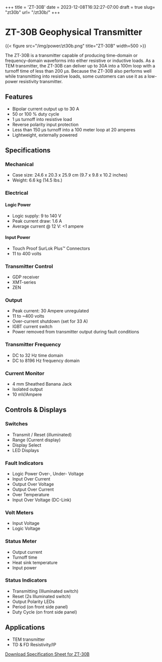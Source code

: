 +++
title = 'ZT-30B'
date = 2023-12-08T16:32:27-07:00
draft = true
slug= "zt30b"
url= "/zt30b/"
+++

# ZT-30B Geophysical Transmitter

{{< figure src="/img/power/zt30b.png" title="ZT-30B" width=500 >}}

The ZT-30B is a transmitter capable of producing time-domain or frequency-domain waveforms into either resistive or inductive loads. As a TEM transmitter, the ZT-30B can deliver up to 30A into a 100m loop with a turnoff time of less than 200 µs. Because the ZT-30B also performs well while transmitting into resistive loads, some customers can use it as a low-power resistivity transmitter.

## Features

- Bipolar current output up to 30 A  
- 50 or 100 % duty cycle  
- 1 µs turnoff into resistive load  
- Reverse polarity input protection  
- Less than 150 µs turnoff into a 100 meter loop at 20 amperes  
- Lightweight, externally powered  

## Specifications

### Mechanical
- Case size: 24.6 x 20.3 x 25.9 cm (9.7 x 9.8 x 10.2 inches)  
- Weight: 6.6 kg (14.5 lbs.)  

### Electrical
#### Logic Power
- Logic supply: 9 to 140 V  
- Peak current draw: 1.6 A  
- Average current @ 12 V: <1 ampere  

#### Input Power
- Touch Proof SurLok Plus™ Connectors  
- 11 to 400 volts  

### Transmitter Control
- GDP receiver  
- XMT-series  
- ZEN  

### Output
- Peak current: 30 Ampere unregulated  
- 11 to ~400 volts  
- Over-current shutdown (set for 33 A)  
- IGBT current switch  
- Power removed from transmitter output during fault conditions  

### Transmitter Frequency
- DC to 32 Hz time domain  
- DC to 8196 Hz frequency domain  

### Current Monitor
- 4 mm Sheathed Banana Jack  
- Isolated output  
- 10 mV/Ampere  

## Controls & Displays
### Switches
- Transmit / Reset (illuminated)  
- Range (Current display)  
- Display Select  
- LED Displays  

### Fault Indicators
- Logic Power Over-, Under- Voltage  
- Input Over Current  
- Output Over Voltage  
- Output Over Current  
- Over Temperature  
- Input Over Voltage (DC-Link)  

### Volt Meters
- Input Voltage  
- Logic Voltage  

### Status Meter
- Output current  
- Turnoff time  
- Heat sink temperature  
- Input power  

### Status Indicators
- Transmitting (Illuminated switch)  
- Reset (2s Illuminated switch)  
- Output Polarity LEDs  
- Period (on front side panel)  
- Duty Cycle (on front side panel)  

## Applications
- TEM transmitter  
- TD & FD Resistivity/IP  

[Download Specification Sheet for ZT-30B](/documents/zt30b.pdf)
